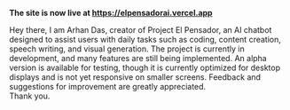 **The site is now live at https://elpensadorai.vercel.app**

Hey there,
I am Arhan Das, creator of Project El Pensador, an AI chatbot designed to assist users with daily tasks such as coding, content creation, speech writing, and visual generation.
The project is currently in development, and many features are still being implemented. An alpha version is available for testing, though it is currently optimized for desktop displays and is not yet responsive on smaller screens.
Feedback and suggestions for improvement are greatly appreciated.  
Thank you.
